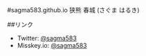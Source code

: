 #sagma583.github.io
狭熊 春城 (さぐま はるき)

##リンク
* Twitter: [@sagma583](https://twitter.com/sagma583)
* Misskey.io: [@sagma583](https://misskey.io/@sagma583)
